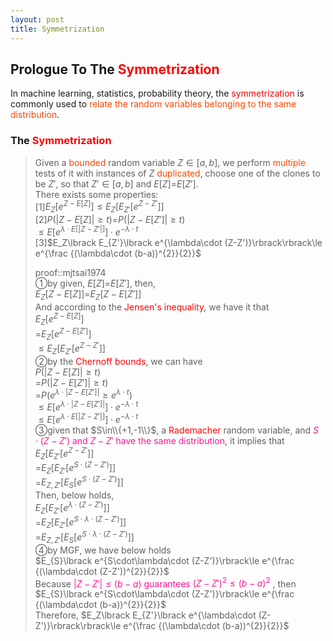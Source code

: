 ```yaml
---
layout: post
title: Symmetrization
---
```


## Prologue To The <font color="Red">Symmetrization</font>
<p class="message">
In machine learning, statistics, probability theory, the <font color="Red">symmetrization</font> is commonly used to <font color="OrangeRed">relate the random variables belonging to the same distribution</font>.  
</p>

### The <font color="Red">Symmetrization</font>
>Given a <font color="OrangeRed">bounded</font> random variable $Z\in\lbrack a,b\rbrack$, we perform <font color="OrangeRed">multiple</font> tests of it with instances of $Z$ <font color="OrangeRed">duplicated</font>, choose one of the clones to be $Z'$, so that $Z'\in\lbrack a,b\rbrack$ and $E\lbrack Z\rbrack$=$E\lbrack Z'\rbrack$.  
>There exists some properties:  
>[1]$E_Z\lbrack e^{Z-E\lbrack Z\rbrack}\rbrack\le E_Z\lbrack E_{Z'}\lbrack e^{Z-Z'}\rbrack\rbrack$  
>[2]$P(\left|Z-E\lbrack Z\rbrack\right|\ge t)$=$P(\left|Z-E\lbrack Z'\rbrack\right|\ge t)$  
>$\le E\lbrack e^{\lambda\cdot E\lbrack\left|Z-Z'\right|\rbrack}\rbrack\cdot e^{-\lambda\cdot t}$  
>[3]$E_Z\lbrack E_{Z'}\lbrack e^{\lambda\cdot (Z-Z')}\rbrack\rbrack\le e^{\frac {(\lambda\cdot (b-a))^{2}}{2}}$  
>
>proof::mjtsai1974  
>&#10112;by given, $E\lbrack Z\rbrack$=$E\lbrack Z'\rbrack$, then,  
>$E_Z\lbrack Z-E\lbrack Z\rbrack\rbrack$=$E_Z\lbrack Z-E\lbrack Z'\rbrack\rbrack$  
>And according to the <font color="Red">Jensen's inequality</font>, we have it that  
>$E_Z\lbrack e^{Z-E\lbrack Z\rbrack}\rbrack$  
>=$E_Z\lbrack e^{Z-E\lbrack Z'\rbrack}\rbrack$  
>$\le E_Z\lbrack E_{Z'}\lbrack e^{Z-Z'}\rbrack\rbrack$  
>&#10113;by the <font color="Red">Chernoff bounds</font>, we can have  
>$P(\left|Z-E\lbrack Z\rbrack\right|\ge t)$  
>=$P(\left|Z-E\lbrack Z'\rbrack\right|\ge t)$  
>=$P(e^{\lambda\cdot\left|Z-E\lbrack Z'\rbrack\right|}\ge e^{\lambda\cdot t})$  
>$\le E\lbrack e^{\lambda\cdot\left|Z-E\lbrack Z'\rbrack\right|}\rbrack\cdot e^{-\lambda\cdot t}$  
>$\le E\lbrack e^{\lambda\cdot E\lbrack\left|Z-Z'\right|\rbrack}\rbrack\cdot e^{-\lambda\cdot t}$  
>&#10114;given that $S\in\\{+1,-1\\}$, a <font color="Red">Rademacher</font> random variable, and <font color="DeepPink">$S\cdot (Z-Z')$ and $Z-Z'$ have the same distribution</font>, it implies that  
>$E_Z\lbrack E_{Z'}\lbrack e^{Z-Z'}\rbrack\rbrack$  
>=$E_Z\lbrack E_{Z'}\lbrack e^{S\cdot (Z-Z')}\rbrack\rbrack$  
>=$E_{Z,Z'}\lbrack E_{S}\lbrack e^{S\cdot (Z-Z')}\rbrack\rbrack$  
>Then, below holds,  
>$E_Z\lbrack E_{Z'}\lbrack e^{\lambda\cdot (Z-Z')}\rbrack\rbrack$  
>=$E_Z\lbrack E_{Z'}\lbrack e^{S\cdot\lambda\cdot (Z-Z')}\rbrack\rbrack$  
>=$E_{Z,Z'}\lbrack E_{S}\lbrack e^{S\cdot\lambda\cdot (Z-Z')}\rbrack\rbrack$  
>&#10115;by MGF, we have below holds  
>$E_{S}\lbrack e^{S\cdot\lambda\cdot (Z-Z')}\rbrack\le e^{\frac {(\lambda\cdot (Z-Z'))^{2}}{2}}$  
>Because <font color="DeepPink">$\left|Z-Z'\right|\le (b-a)$ guarantees $(Z-Z')^{2}\le (b-a)^{2}$</font> , then  
>$E_{S}\lbrack e^{S\cdot\lambda\cdot (Z-Z')}\rbrack\le e^{\frac {(\lambda\cdot (b-a))^{2}}{2}}$  
>Therefore, $E_Z\lbrack E_{Z'}\lbrack e^{\lambda\cdot (Z-Z')}\rbrack\rbrack\le e^{\frac {(\lambda\cdot (b-a))^{2}}{2}}$  

<!-- Γ -->
<!-- \frac{\Gamma(k + n)}{\Gamma(n)} \frac{1}{r^k}  -->
<!-- \mbox{\large$\vert$}\nolimits_0^\infty -->
<!-- \vert_0^\infty -->
<!-- &prime; ′ -->
<!-- &Prime; ″ -->
<!-- \overline{X_n} -->
<!-- \frac{{\overline {X_n}}-\mu}{S/\sqrt n} -->
<!-- \lim_{t\rightarrow\infty} -->
<!-- \begin{array}{l}f'(x)\\f''(x)\\f'''(x)\\f''''(x)\end{array} -->
<!-- \\{Z\vert Z\ge t\\} -->
<!-- Z\in\lbrack a,b\rbrack -->
<!-- E\lbrack Z\rbrack -->
<!-- Var\lbrack Z\rbrack -->
<!-- \left|X\right| absolute value of X-->
<!-- \Leftrightarrow -->

<!-- Notes -->
<!-- <font color="OrangeRed">items, verb, to make it the focus</font> -->
<!-- <font color="Red">KKT</font> -->
<!-- <font color="Red">SMO heuristics</font> -->
<!-- <font color="Red">F</font> distribution -->
<!-- <font color="Red">t</font> distribution -->
<!-- <font color="DeepSkyBlue">suggested item, soft item</font> -->
<!-- <font color="RoyalBlue">old alpha</font> -->
<!-- <font color="Green">new alpha</font> -->

<!-- <font color="DeepPink">positive conclusion, finding</font> -->
<!-- <font color="RosyBrown">negative conclusion, finding</font> -->

<!-- <font color="#00ADAD">policy</font> -->
<!-- <font color="#6100A8">full observable</font> -->
<!-- <font color="#FFAC12">partial observable</font> -->
<!-- <font color="#EB00EB">stochastic</font> -->
<!-- <font color="#8400E6">state transition</font> -->
<!-- <font color="#D600D6">discount factor gamma $\gamma$</font> -->
<!-- <font color="#D600D6">$V(S)$</font> -->
<!-- <font color="#9300FF">immediate reward R(S)</font> -->